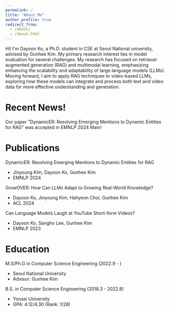 ```yaml
---
permalink: /
title: "About Me"
author_profile: true
redirect_from: 
  - /about/
  - /about.html
---
```


Hi! I'm Dayoon Ko, a Ph.D. student in CSE at Seoul National university, advised by Gunhee Kim. My primary research interest lies in model evaluation for several challenges.  My research has focused on retrieval-augmented generation (RAG) and multimodal learning, emphasizing enhancing the scalability and adaptability of large language models (LLMs). Moving forward, I aim to apply RAG techniques to video-based LLMs, exploring how these models can integrate and process both text and video data for more effective understanding and generation.

Recent News!
======
Our paper "DynamicER: Resolving Emerging Mentions to Dynamic Entities for RAG" was accepted in EMNLP 2024 Main!

Publications
======
DynamicER: Resolving Emerging Mentions to Dynamic Entities for RAG
<img src="https://dayoon-ko.github.io/images/profile.png" alt="">
* Jinyoung Kim, Dayoon Ko, Gunhee Kim
* EMNLP 2024

GrowOVER: How Can LLMs Adapt to Growing Real-World Knowledge?
* Dayoon Ko, Jinyoung Kim, Hahyeon Choi, Gunhee Kim
* ACL 2024

Can Language Models Laugh at YouTube Short-form Videos?
* Dayoon Ko, Sangho Lee, Gunhee Kim
* EMNLP 2023

Education
======
M.S/Ph.D in Computer Science Engineering (2022.9 - )
* Seoul National University
* Advisor: Gunhee Kim

B.S. in Computer Science Engineering (2018.3 - 2022.8)
* Yonsei University
* GPA: 4.12/4.30 (Rank: 1/28)
